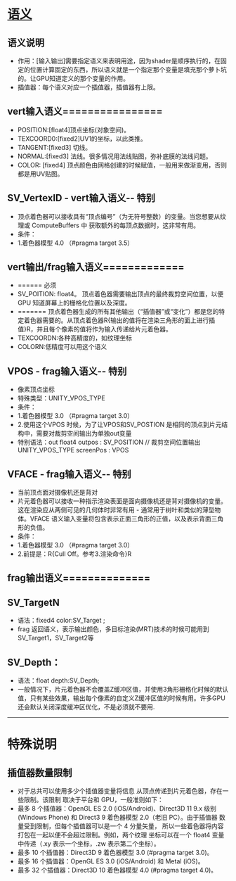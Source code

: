 ﻿# [语义](https://docs.unity3d.com/Manual/SL-ShaderSemantics.html)
## 语义说明
- 作用：[输入输出]需要指定语义来表明用途，因为shader是顺序执行的，在固定的位置计算固定的东西，所以语义就是一个指定那个变量是填充那个萝卜坑的。让GPU知道定义的那个变量的作用。
- 插值器：每个语义对应一个插值器，插值器有上限。
## vert输入语义================
- POSITION:[float4]顶点坐标(对象空间)。
- TEXCOORD0:[fixed2]UV1的坐标，以此类推。
- TANGENT:[fixed3] 切线。  
- NORMAL:[fixed3] 法线。很多情况用法线贴图，弥补底膜的法线问题。
- COLOR: [fixed4] 顶点颜色由网格创建的时候赋值，一般用来做渐变用，否则都是用UV贴图。
## SV_VertexID - vert输入语义-- 特别  
- 顶点着色器可以接收具有“顶点编号”（为无符号整数）的变量。当您想要从纹理或 ComputeBuffers 中 获取额外的每顶点数据时，这非常有用。
- 条件：
- 1.着色器模型 4.0 （#pragma target 3.5）
## vert输出/frag输入语义=============
- ====== 必须
- SV_POITION: float4。 顶点着色器需要输出顶点的最终裁剪空间位置，以便 GPU 知道屏幕上的栅格化位置以及深度。
- ======= 顶点着色器生成的所有其他输出（“插值器”或“变化”）都是您的特定着色器需要的。从顶点着色器R{输出的值将在渲染三角形的面上进行插值}R，并且每个像素的值将作为输入传递给片元着色器。
- TEXCOORDN:各种高精度的，如纹理坐标
- COLORN:低精度可以用这个语义
## VPOS  -  frag输入语义-- 特别
- 像素顶点坐标
- 特殊类型：UNITY_VPOS_TYPE
- 条件：
- 1.着色器模型 3.0 （#pragma target 3.0）
- 2.使用这个VPOS 时候，为了让VPOS和SV_POSTION 是相同的顶点到片元结构中，需要对裁剪空间输出为单独out变量
- 特别语法：out float4 outpos : SV_POSITION // 裁剪空间位置输出  UNITY_VPOS_TYPE screenPos : VPOS
## VFACE -  frag输入语义-- 特别
- 当前顶点面对摄像机还是背对
- 片元着色器可以接收一种指示渲染表面是面向摄像机还是背对摄像机的变量。这在渲染应从两侧可见的几何体时非常有用 - 通常用于树叶和类似的薄型物体。VFACE 语义输入变量将包含表示正面三角形的正值，以及表示背面三角形的负值。
- 条件：
- 1.着色器模型 3.0 （#pragma target 3.0）
- 2.前提是：R{Cull Off。参考3.渲染命令}R
## frag输出语义==============
## SV_TargetN
- 语法：fixed4 color:SV_Target ; 
- frag 返回语义，表示输出颜色，多目标渲染(MRT)技术的时候可能用到SV_Target1，SV_Target2等
## SV_Depth：
- 语法：float depth:SV_Depth;
- 一般情况下，片元着色器不会覆盖Z缓冲区值，并使用3角形栅格化时候的默认值，只有某些效果，输出每个像素的自定义Z缓冲区值的时候有用。许多GPU还会默认关闭深度缓冲区优化，不是必须就不要用.
-----
# 特殊说明 
## 插值器数量限制
- 对于总共可以使用多少个插值器变量将信息 从顶点传递到片元着色器，存在一些限制。该限制 取决于平台和 GPU，一般准则如下：
- 最多 8 个插值器：OpenGL ES 2.0 (iOS/Android)、Direct3D 11 9.x 级别 (Windows Phone) 和 Direct3 9 着色器模型 2.0（老旧 PC）。由于插值器 数量受到限制，但每个插值器可以是一个 4 分量矢量， 所以一些着色器将内容打包在一起以便不会超过限制。例如，两个纹理 坐标可以在一个 float4 变量中传递（.xy 表示一个坐标，.zw 表示第二个坐标）。
- 最多 10 个插值器：Direct3D 9 着色器模型 3.0 (#pragma target 3.0)。
- 最多 16 个插值器：OpenGL ES 3.0 (iOS/Android) 和 Metal (iOS)。
- 最多 32 个插值器：Direct3D 10 着色器模型 4.0 (#pragma target 4.0)。


